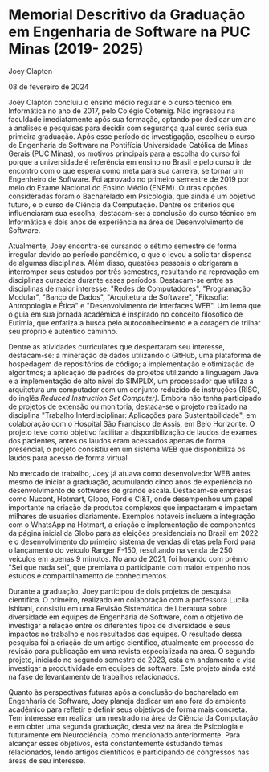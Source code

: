
# Memorial Descritivo da Graduação em Engenharia de Software na PUC Minas (2019- 2025)

Joey Clapton 

08 de fevereiro de 2024


Joey Clapton concluiu o ensino médio regular e o curso técnico em Informática no ano de 2017, pelo Colégio Cotemig. Não ingressou na faculdade imediatamente após sua formação, optando por dedicar um ano à analises e pesquisas para decidir com segurança qual curso seria sua primeira graduação. Após esse período de investigação, escolheu o curso de Engenharia de Software na Pontifícia Universidade Católica de Minas Gerais (PUC Minas), os motivos principais para a escolha do curso foi porque a universidade é referência em ensino no Brasil e pelo curso ir de encontro com o que espera como meta para sua carreira, se tornar um Engenheiro de Software. Foi aprovado no primeiro semestre de 2019 por meio do Exame Nacional do Ensino Médio (ENEM). Outras opções consideradas foram o Bacharelado em Psicologia, que ainda é um objetivo futuro, e o curso de Ciência da Computação. Dentre os critérios que influenciaram sua escolha, destacam-se: a conclusão do curso técnico em Informática e dois anos de experiência na área de Desenvolvimento de Software.

Atualmente, Joey encontra-se cursando o sétimo semestre de forma irregular devido ao período pandêmico, o que o levou a solicitar dispensa de algumas disciplinas. Além disso, questões pessoais o obrigaram a interromper seus estudos por três semestres, resultando na reprovação em disciplinas cursadas durante esses períodos. Destacam-se entre as disciplinas de maior interesse: "Redes de Computadores", "Programação Modular", "Banco de Dados", "Arquitetura de Software",  "Filosofia: Antropologia e Ética" e "Desenvolvimento de Interfaces WEB".  Um lema que o guia em sua jornada acadêmica é inspirado no conceito filosófico de Eutimia, que enfatiza a busca pelo autoconhecimento e a coragem de trilhar seu próprio e autêntico caminho.

Dentre as atividades curriculares que despertaram seu interesse, destacam-se: a mineração de dados utilizando o GitHub, uma plataforma de hospedagem de repositórios de código; a implementação e otimização de algoritmos; a aplicação de padrões de projetos utilizando a linguagem Java e a implementação de alto nível do SIMPLIX,  um processador que utiliza a arquitetura um computador com um conjunto reduzido de instruções (RISC, do inglês *Reduced Instruction Set Computer)*. Embora não tenha participado de projetos de extensão ou monitoria, destaca-se o projeto realizado na disciplina "Trabalho Interdisciplinar: Aplicações para Sustentabilidade", em colaboração com o Hospital São Francisco de Assis, em Belo Horizonte. O projeto teve como objetivo facilitar a disponibilização de laudos de exames dos pacientes, antes os laudos eram acessados apenas de forma presencial, o projeto consistiu em um sistema WEB que disponibiliza os laudos para acesso de forma virtual. 

No mercado de trabalho, Joey já atuava como desenvolvedor WEB antes mesmo de iniciar a graduação, acumulando cinco anos de experiência no desenvolvimento de softwares de grande escala. Destacam-se empresas como Nucont, Hotmart, Globo, Ford e CI&T, onde desempenhou um papel importante na criação de produtos complexos que impactaram e impactam milhares de usuários diariamente. Exemplos notáveis incluem a integração com o WhatsApp na Hotmart, a criação e implementação de componentes da página inicial da Globo para as eleições presidenciais no Brasil em 2022 e o desenvolvimento do primeiro sistema de vendas diretas pela Ford para o lançamento do veículo Ranger F-150, resultando na venda de 250 veículos em apenas 9 minutos. No ano de 2021, foi horando com prêmio "Sei que nada sei", que premiava o participante com maior empenho nos estudos e compartilhamento de conhecimentos.

Durante a graduação, Joey participou de dois projetos de pesquisa científica. O primeiro, realizado em colaboração com a professora Lucila Ishitani, consistiu em uma Revisão Sistemática de Literatura sobre diversidade em equipes de Engenharia de Software, com o objetivo de investigar a relação entre os diferentes tipos de diversidade e seus impactos no trabalho e nos resultados das equipes. O resultado dessa pesquisa foi a criação de um artigo científico, atualmente em processo de revisão para publicação em uma revista especializada na área. O segundo projeto, iniciado no segundo semestre de 2023, está em andamento e visa investigar a produtividade em equipes de software. Este projeto ainda está na fase de levantamento de trabalhos relacionados.

Quanto às perspectivas futuras após a conclusão do bacharelado em Engenharia de Software, Joey planeja dedicar um ano fora do ambiente acadêmico para refletir e definir seus objetivos de forma mais concreta. Tem interesse em realizar um mestrado na área de Ciência da Computação e em obter uma segunda graduação, desta vez na área de Psicologia e futuramente em Neurociência, como mencionado anteriormente. Para alcançar esses objetivos, está constantemente estudando temas relacionados, lendo artigos científicos e participando de congressos nas áreas de seu interesse.
